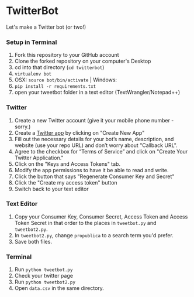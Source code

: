# TwitterBot

Let's make a Twitter bot (or two!)

### Setup in Terminal

  1. Fork this repository to your GitHub account
  2. Clone the forked repository on your computer's Desktop
  3. cd into that directory (`cd twitterbot`)
  4. `virtualenv bot`
  5. OSX: `source bot/bin/activate` | Windows:
  6. `pip install -r requirements.txt`
  7. open your tweetbot folder in a text editor (TextWrangler/Notepad++)

### Twitter

  1. Create a new Twitter account (give it your mobile phone number - sorry.)
  2. Create a [Twitter app](https://apps.twitter.com/) by clicking on "Create New App"
  3. Fill out the necessary details for your bot’s name, description, and website (use your repo URL) and don’t worry about "Callback URL".
  4. Agree to the checkbox for “Terms of Service” and click on "Create Your Twitter Application."
  5. Click on the "Keys and Access Tokens" tab.
  6. Modify the app permissions to have it be able to read and write.
  7. Click the button that says "Regenerate Consumer Key and Secret"
  8. Click the "Create my access token" button
  9. Switch back to your text editor

### Text Editor

  1. Copy your Consumer Key, Consumer Secret, Access Token and Access Token Secret in that order to the places in `tweetbot.py` and `tweetbot2.py`.
  2. In `tweetbot2.py`, change `propublica` to a search term you'd prefer.
  2. Save both files.

### Terminal

  1. Run `python tweetbot.py`
  2. Check your twitter page
  3. Run `python tweetbot2.py`
  4. Open `data.csv` in the same directory.
